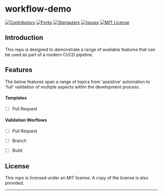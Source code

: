 # workflow-demo

[![Contributors][contributors-shield]][contributors-url]
[![Forks][forks-shield]][forks-url]
[![Stargazers][stars-shield]][stars-url]
[![Issues][issues-shield]][issues-url]
[![MIT License][license-shield]][license-url]

## Introduction

This repo is designed to demonstrate a range of available features that can be used as part of a modern CI/CD pipeline.

## Features

The below features span a range of topics from 'assistive' automation to 'full' validation of multiple aspects within the development process.

#### Templates

- [ ] Pull Request

#### Validation Worflows

- [ ] Pull Request
- [ ] Branch
- [ ] Build


## License

This repo is licensed under an MIT license. A copy of the license is also provided.

---

[contributors-shield]: https://img.shields.io/github/contributors/jordandarlington/actions-workflow-test.svg?style=for-the-badge
[contributors-url]: https://github.com/jordandarlington
[forks-shield]: https://img.shields.io/github/forks/jordandarlington/actions-workflow-test.svg?style=for-the-badge
[forks-url]: https://github.com/jordandarlington/actions-workflow-test/network/members
[stars-shield]: https://img.shields.io/github/stars/jordandarlington/actions-workflow-test.svg?style=for-the-badge
[stars-url]: https://github.com/jordandarlington/actions-workflow-test/stargazers
[issues-shield]: https://img.shields.io/github/issues/jordandarlington/actions-workflow-test.svg?style=for-the-badge
[issues-url]: https://github.com/jordandarlington/actions-workflow-test/issues
[license-shield]: https://img.shields.io/github/license/jordandarlington/actions-workflow-test.svg?style=for-the-badge
[license-url]: https://github.com/jordandarlington/actions-workflow-test/blob/main/LICENSE